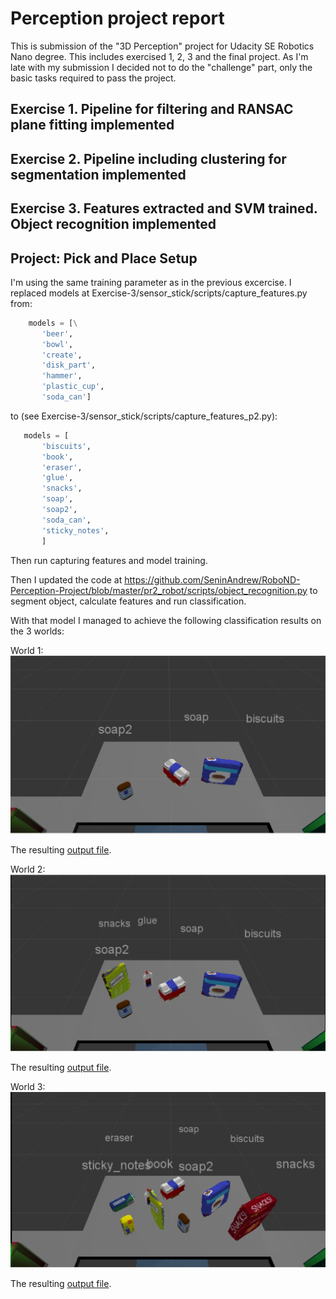 # Perception project report

This is submission of the "3D Perception" project for Udacity SE Robotics Nano degree. This includes exercised 1, 2, 3 and the final project. As I'm late with my submission I decided not to do the "challenge" part, only the basic tasks required to pass the project. 

## Exercise 1. Pipeline for filtering and RANSAC plane fitting implemented

## Exercise 2. Pipeline including clustering for segmentation implemented

## Exercise 3. Features extracted and SVM trained. Object recognition implemented

## Project: Pick and Place Setup

I'm using the same training parameter as in the previous excercise. I replaced models at Exercise-3/sensor_stick/scripts/capture_features.py from:

```python
    models = [\
       'beer',
       'bowl',
       'create',
       'disk_part',
       'hammer',
       'plastic_cup',
       'soda_can']
```
         
to (see Exercise-3/sensor_stick/scripts/capture_features_p2.py): 

```python
   models = [
       'biscuits',
       'book',
       'eraser',
       'glue',
       'snacks',
       'soap',
       'soap2',
       'soda_can',
       'sticky_notes',
       ]
```

Then run capturing features and model training. 

Then I updated the code at https://github.com/SeninAndrew/RoboND-Perception-Project/blob/master/pr2_robot/scripts/object_recognition.py to segment object, calculate features and run classification. 

With that model I managed to achieve the following classification results on the 3 worlds:

World 1:
![World 1 image](https://github.com/SeninAndrew/RoboND-Perception-Project/blob/master/imgs/project_1.png)

The resulting [output file](https://github.com/SeninAndrew/RoboND-Perception-Project/blob/master/pr2_robot/scripts/output_1.yaml).

World 2:
![World 2 image](https://github.com/SeninAndrew/RoboND-Perception-Project/blob/master/imgs/project_2.png)

The resulting [output file](https://github.com/SeninAndrew/RoboND-Perception-Project/blob/master/pr2_robot/scripts/output_2.yaml).

World 3:
![World 3 image](https://github.com/SeninAndrew/RoboND-Perception-Project/blob/master/imgs/project_3.png)

The resulting [output file](https://github.com/SeninAndrew/RoboND-Perception-Project/blob/master/pr2_robot/scripts/output_3.yaml).
